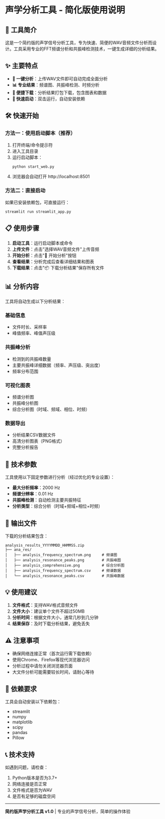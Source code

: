 # 声学分析工具 - 简化版使用说明

## 🎵 工具简介

这是一个简约版的声学信号分析工具，专为快速、简便的WAV音频文件分析而设计。工具采用专业的FFT频谱分析和共振峰检测技术，一键生成详细的分析结果。

## ✨ 主要特点

- **🎯 一键分析**：上传WAV文件即可自动完成全面分析
- **📊 专业结果**：频谱图、共振峰检测、时频分析
- **💾 便捷下载**：分析结果打包下载，包含图表和数据
- **🚀 快速启动**：双击运行，自动安装依赖

## 🛠️ 快速开始

### 方法一：使用启动脚本（推荐）

1. 打开终端/命令提示符
2. 进入工具目录
3. 运行启动脚本：
   ```bash
   python start_web.py
   ```
4. 浏览器会自动打开 http://localhost:8501

### 方法二：直接启动

如果已安装依赖包，可直接运行：
```bash
streamlit run streamlit_app.py
```

## 📋 使用步骤

1. **启动工具**：运行启动脚本或命令
2. **上传文件**：点击"选择WAV音频文件"上传音频
3. **开始分析**：点击"🚀 开始分析"按钮
4. **查看结果**：分析完成后查看详细结果和图表
5. **下载结果**：点击"📦 下载分析结果"保存所有文件

## 📊 分析内容

工具将自动生成以下分析结果：

### 基础信息
- 文件时长、采样率
- 峰值频率、峰值声压级

### 共振峰分析
- 检测到的共振峰数量
- 主要共振峰详细数据（频率、声压级、突出度）
- 频率分布范围

### 可视化图表
- 频谱分析图
- 共振峰分析图  
- 综合分析图（时域、频域、相位、时频）

### 数据导出
- 分析结果CSV数据文件
- 高清分析图表（PNG格式）
- 完整分析报告

## 🔧 技术参数

工具使用以下固定参数进行分析（经过优化的专业设置）：

- **最大分析频率**：2000 Hz
- **频谱分辨率**：0.01 Hz
- **共振峰检测**：自动检测主要共振特征
- **分析类型**：综合分析（时域+频域+相位+时频）

## 📁 输出文件

下载的分析结果包含：

```
analysis_results_YYYYMMDD_HHMMSS.zip
├── ana_res/
│   ├── analysis_frequency_spectrum.png     # 频谱图
│   ├── analysis_resonance_peaks.png        # 共振峰图
│   ├── analysis_comprehensive.png          # 综合分析图
│   ├── analysis_frequency_spectrum.csv     # 频谱数据
│   └── analysis_resonance_peaks.csv        # 共振峰数据
```

## 💡 使用建议

1. **文件格式**：支持WAV格式音频文件
2. **文件大小**：建议单个文件不超过50MB
3. **分析时间**：根据文件大小，通常几秒到几分钟
4. **结果保存**：及时下载分析结果，避免丢失

## ⚠️ 注意事项

- 确保网络连接正常（首次运行需下载依赖）
- 使用Chrome、Firefox等现代浏览器访问
- 分析过程中请勿关闭浏览器页面
- 大文件分析可能需要较长时间，请耐心等待

## 🔧 依赖要求

工具会自动安装以下依赖包：
- streamlit
- numpy
- matplotlib  
- scipy
- pandas
- Pillow

## 📞 技术支持

如遇到问题，请检查：
1. Python版本是否为3.7+
2. 网络连接是否正常
3. 文件格式是否为WAV
4. 是否有足够的磁盘空间

---

**简约版声学分析工具 v1.0** | 专业的声学信号分析，简单的操作体验
